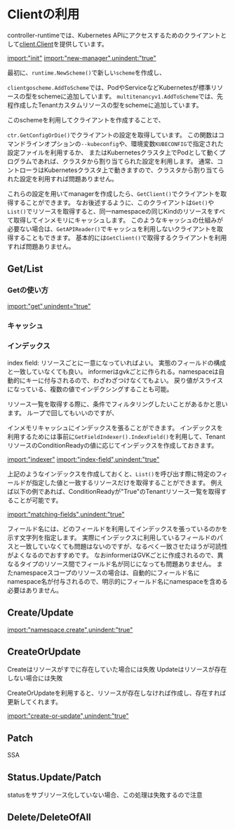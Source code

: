 # Clientの利用

controller-runtimeでは、Kubernetes APIにアクセスするためのクライアントとして[client.Client](https://pkg.go.dev/sigs.k8s.io/controller-runtime/pkg/client?tab=doc#Client)を提供しています。

[import:"init"](../../codes/tenant/main.go)
[import:"new-manager",unindent:"true"](../../codes/tenant/main.go)


最初に、`runtime.NewScheme()`で新しい`scheme`を作成し、

`clientgoscheme.AddToScheme`では、PodやServiceなどKubernetesが標準リソースの型をschemeに追加しています。
`multitenancyv1.AddToScheme`では、先程作成したTenantカスタムリソースの型をschemeに追加しています。

このschemeを利用してクライアントを作成することで、

`ctr.GetConfigOrDie()`でクライアントの設定を取得しています。
この関数はコマンドラインオプションの`--kubeconfig`や、環境変数`KUBECONFIG`で指定された設定ファイルを利用するか、
またはKubernetesクラスタ上でPodとして動くプログラムであれば、クラスタから割り当てられた設定を利用します。
通常、コントローラはKubernetesクラスタ上で動きますので、クラスタから割り当てられた設定を利用すれば問題ありません。

これらの設定を用いてmanagerを作成したら、`GetClient()`でクライアントを取得することができます。
なお後述するように、このクライアントは`Get()`や`List()`でリソースを取得すると、同一namespaceの同じKindのリソースをすべて取得してインメモリにキャッシュします。
このようなキャッシュの仕組みが必要ない場合は、`GetAPIReader()`でキャッシュを利用しないクライアントを取得することもできます。
基本的には`GetClient()`で取得するクライアントを利用すれば問題ありません。

## Get/List

### Getの使い方

[import:"get",unindent="true"](../../codes/tenant/controllers/tenant_controller.go)

### キャッシュ

### インデックス

index field: リソースごとに一意になっていればよい。 実態のフィールドの構成と一致していなくても良い。
informerはgvkごとに作られる。namespaceは自動的にキーに付与されるので、わざわざつけなくてもよい。
戻り値がスライスになっている、複数の値でインデクシングすることも可能。


リソース一覧を取得する際に、条件でフィルタリングしたいことがあるかと思います。
ループで回してもいいのですが、

インメモリキャッシュにインデックスを張ることができます。
インデックスを利用するためには事前に`GetFieldIndexer().IndexField()`を利用して、TenantリソースのConditionReadyの値に応じてインデックスを作成しておきます。

[import:"indexer"](../../codes/tenant/controllers/tenant_controller.go)
[import:"index-field",unindent:"true"](../../codes/tenant/controllers/tenant_controller.go)

上記のようなインデックスを作成しておくと、`List()`を呼び出す際に特定のフィールドが指定した値と一致するリソースだけを取得することができます。
例えば以下の例であれば、ConditionReadyが"True"のTenantリソース一覧を取得することが可能です。

[import:"matching-fields",unindent:"true"](../../codes/tenant/controllers/tenant_controller.go)

フィールド名には、どのフィールドを利用してインデックスを張っているのかを示す文字列を指定します。
実際にインデックスに利用しているフィールドのパスと一致していなくても問題はないのですが、なるべく一致させたほうが可読性がよくなるのでおすすめです。
なおinformerはGVKごとに作成されるので、異なるタイプのリソース間でフィールド名が同じになっても問題ありません。
またnamespaceスコープのリソースの場合は、自動的にフィールド名にnamespace名が付与されるので、明示的にフィールド名にnamespaceを含める必要はありません。

## Create/Update

[import:"namespace,create",unindent:"true"](../../codes/tenant/controllers/tenant_controller.go)


## CreateOrUpdate

Createはリソースがすでに存在していた場合には失敗
Updateはリソースが存在しない場合には失敗

CreateOrUpdateを利用すると、リソースが存在しなければ作成し、存在すれば更新してくれます。

[import:"create-or-update",unindent:"true"](../../codes/tenant/controllers/tenant_controller.go)

## Patch

SSA

## Status.Update/Patch

statusをサブリソース化していない場合、この処理は失敗するので注意


## Delete/DeleteOfAll
